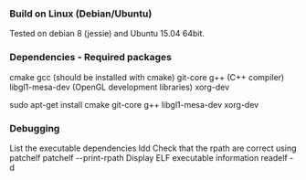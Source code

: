 ### Build on Linux (Debian/Ubuntu)
Tested on debian 8 (jessie) and Ubuntu 15.04 64bit.


### Dependencies - Required packages
cmake
gcc (should be installed with cmake)
git-core
g++ (C++ compiler)
libgl1-mesa-dev (OpenGL development libraries)
xorg-dev

sudo apt-get install cmake git-core g++ libgl1-mesa-dev xorg-dev

### Debugging
List the executable dependencies 
ldd <executable>
Check that the rpath are correct using patchelf
patchelf --print-rpath <executable>
Display ELF executable information
readelf -d <executabl>
